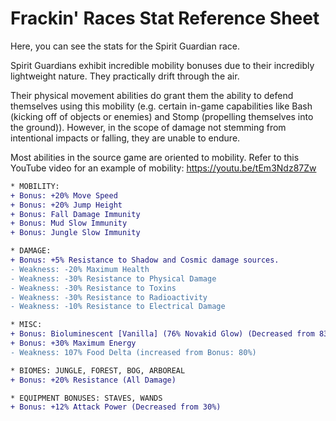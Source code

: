 # Frackin' Races Stat Reference Sheet

Here, you can see the stats for the Spirit Guardian race.

Spirit Guardians exhibit incredible mobility bonuses due to their incredibly lightweight nature. They practically drift through the air.

Their physical movement abilities do grant them the ability to defend themselves using this mobility (e.g. certain in-game capabilities like Bash (kicking off of objects or enemies) and Stomp (propelling themselves into the ground)). However, in the scope of damage not stemming from intentional impacts or falling, they are unable to endure.

Most abilities in the source game are oriented to mobility. Refer to this YouTube video for an example of mobility: https://youtu.be/tEm3Ndz87Zw

```diff
* MOBILITY:
+ Bonus: +20% Move Speed
+ Bonus: +20% Jump Height
+ Bonus: Fall Damage Immunity
+ Bonus: Mud Slow Immunity
+ Bonus: Jungle Slow Immunity

* DAMAGE:
+ Bonus: +5% Resistance to Shadow and Cosmic damage sources.
- Weakness: -20% Maximum Health
- Weakness: -30% Resistance to Physical Damage
- Weakness: -30% Resistance to Toxins
- Weakness: -30% Resistance to Radioactivity
- Weakness: -10% Resistance to Electrical Damage

* MISC:
+ Bonus: Bioluminescent [Vanilla] (76% Novakid Glow) (Decreased from 83%)
+ Bonus: +30% Maximum Energy
- Weakness: 107% Food Delta (increased from Bonus: 80%)

* BIOMES: JUNGLE, FOREST, BOG, ARBOREAL
+ Bonus: +20% Resistance (All Damage)

* EQUIPMENT BONUSES: STAVES, WANDS
+ Bonus: +12% Attack Power (Decreased from 30%)
```